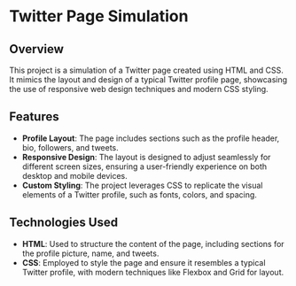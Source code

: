 # Twitter Page Simulation

## Overview

This project is a simulation of a Twitter page created using HTML and CSS. It mimics the layout and design of a typical Twitter profile page, showcasing the use of responsive web design techniques and modern CSS styling.

## Features

- **Profile Layout**: The page includes sections such as the profile header, bio, followers, and tweets.
- **Responsive Design**: The layout is designed to adjust seamlessly for different screen sizes, ensuring a user-friendly experience on both desktop and mobile devices.
- **Custom Styling**: The project leverages CSS to replicate the visual elements of a Twitter profile, such as fonts, colors, and spacing.

## Technologies Used

- **HTML**: Used to structure the content of the page, including sections for the profile picture, name, and tweets.
- **CSS**: Employed to style the page and ensure it resembles a typical Twitter profile, with modern techniques like Flexbox and Grid for layout.
